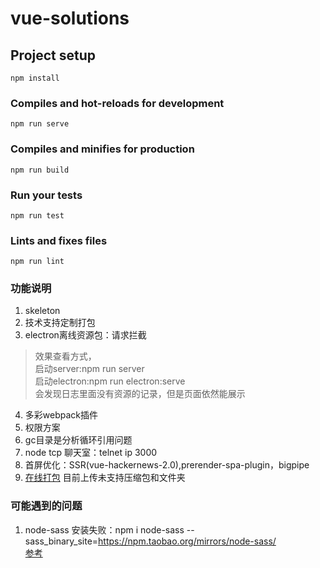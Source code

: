 # vue-solutions

## Project setup
```
npm install
```

### Compiles and hot-reloads for development
```
npm run serve
```

### Compiles and minifies for production
```
npm run build
```

### Run your tests
```
npm run test
```

### Lints and fixes files
```
npm run lint
```

### 功能说明        
1. skeleton     
2. 技术支持定制打包     
3. electron离线资源包：请求拦截         
> 效果查看方式，    
启动server:npm run server   
启动electron:npm run electron:serve             
会发现日志里面没有资源的记录，但是页面依然能展示                     
4. 多彩webpack插件                   
5. 权限方案         
6. gc目录是分析循环引用问题     
7. node tcp 聊天室：telnet ip 3000  
8. 首屏优化：SSR(vue-hackernews-2.0),prerender-spa-plugin，bigpipe  
9.  [在线打包](http://47.96.165.64/) 目前上传未支持压缩包和文件夹   
### 可能遇到的问题
1. node-sass 安装失败：npm i node-sass --sass_binary_site=https://npm.taobao.org/mirrors/node-sass/       
[参考](https://segmentfault.com/a/1190000010984731)     

